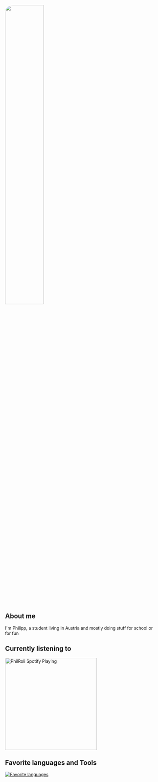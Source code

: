 <img width="50%" height="auto" src="https://i.imgur.com/rwbRL2i.png" style="border-radius:25px" align="center" />

## About me

I'm Philipp, a student living in Austria and mostly doing stuff for school or for fun

## Currently listening to

<img src="https://spotify-now-playing-nine-phi.vercel.app/api/spotify" alt="PhilRoli Spotify Playing" width="300" />

## Favorite languages and Tools

[![Favorite languages](https://skillicons.dev/icons?i=python,js,html,css,react,nodejs,vscode,github)](https://skillicons.dev)
